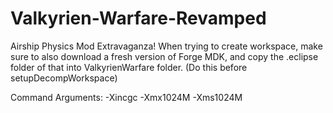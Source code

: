 # Valkyrien-Warfare-Revamped
Airship Physics Mod Extravaganza! When trying to create workspace, make sure to also download a fresh version of Forge MDK, and copy the .eclipse folder of that into ValkyrienWarfare folder. (Do this before setupDecompWorkspace)

Command Arguments: -Xincgc -Xmx1024M -Xms1024M
